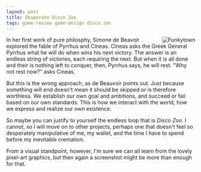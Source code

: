 ```yaml
---
layout: post
title: Desperate Disco Zoo
tags: game-review game-design disco zoo
---
```


<img src="{{ site.baseurl }}/images/discozoo.png" title="Funkytown" class="img-thumbnail" style="float: right;"></img>
In her first work of pure philosphy, Simone de Beavoir explored the fable of  Pyrrhus and Cineas.  Cineas asks the Greek General Pyrrhus what he will do when wins his next victory.  The answer is an endless string of victories, each requiring the next.  But when it is all done and their is nothing left to conquer, then, Pyrrhus says, he will rest.  "Why not rest now?" asks Cineas.

But this is the wrong approach, as de Beauvoir points out.  Just because something will end doesn't mean it should be skipped or is therefore worthless.  We establish our own goal and ambitions, and succeed or fail based on our own standards.  This is how we interact with the world, how we express and realize our own existence.

So maybe you can justify to yourself the endless loop that is *Disco Zoo*.  I cannot, so I will move on to other projects, perhaps one that doesn't feel so desperately manipulative of me, my wallet, and the time I have to spend before my inevitable cremation.

From a visual standpoint, however, I'm sure we can all learn from the lovely pixel-art graphics, but then again a screenshot might be more than enough for that.
